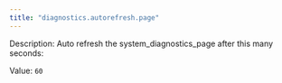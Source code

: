```yaml
---
title: "diagnostics.autorefresh.page"
---
```


Description: Auto refresh the system_diagnostics_page after this many seconds:

Value: `60`